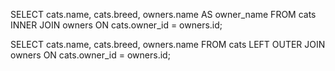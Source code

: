 SELECT cats.name, cats.breed, owners.name AS owner_name
FROM cats
INNER JOIN owners
ON cats.owner_id = owners.id;

SELECT cats.name, cats.breed, owners.name
FROM cats
LEFT OUTER JOIN owners
ON cats.owner_id = owners.id;